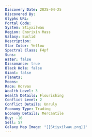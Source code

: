 ```yaml
---
Discovery Date: 2025-04-25
Discovered By:
Glyphs URL:
Portal Code:
System: Stiyxilwau
Region: Enorixin Mass
Galaxy: Euclid
Description:
Star Color: Yellow
Spectral Class: F4pf
Suns:
Water: false
Dissonance: true
Black Hole: false
Giant: false
Planets:
Moons:
Race: Korvax
Wealth Level: 3
Wealth Details: Flourishing
Conflict Level: 2
Conflict Details: Unruly
Economy Type: Trading
Economy Details: Mercantile
Buy: -16
Sell: 57
Galaxy Map Image: "[[Stiyxilwau.png]]"
---
```


